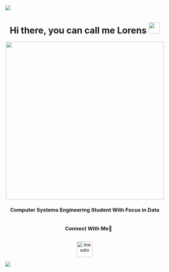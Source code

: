 <!--horizontal divider(gradiant)-->
<img src="https://user-images.githubusercontent.com/73097560/115834477-dbab4500-a447-11eb-908a-139a6edaec5c.gif">

<h1 align="center"><b>Hi there, you can call me Lorens </b><img src="https://media.giphy.com/media/hvRJCLFzcasrR4ia7z/giphy.gif" width="35"></h1>
<!--banner-->
<div id="header" align="center">
  <img src="https://vinyl.lofirecords.com/cdn/shop/t/11/assets/lofiboy.gif?v=103461765217895835051697884718" width="500"/>
</div>

<h3 align="center">Computer Systems Engineering Student With Focus in Data</h3>
</h3> <p align="left">
<!-- Connect with me -->
<!--h2 without bottom border-->
<div id="user-content-toc">
  <ul align="center">
    <summary><h3 style="display: inline-block">Connect With Me🤝</h3></summary>
  </ul>
</div>
<!--icons and links-->
<p align="center">
<a href="https://www.linkedin.com/in/lorens99/" target="blank"><img align="center" src="https://user-images.githubusercontent.com/88904952/234979284-68c11d7f-1acc-4f0c-ac78-044e1037d7b0.png" alt="linkedin" height="50" width="50" /></a>
</p>
 

<!-- 
- 
- Personal website [link]()
- I’m currently open for an Intern or a new job opportunity, this is [my resume]()

<br><br>
<!-- -->
<!-- 
### ⚙️ &nbsp;GitHub Analytics

<p align="center">
<a href="https://github.com/lorensfs">
  <img height="180em" src="https://github-readme-stats-eight-theta.vercel.app/api?username=lorensfs&show_icons=true&theme=algolia&include_all_commits=true&count_private=true"/>
  <img height="180em" src="https://github-readme-stats-eight-theta.vercel.app/api/top-langs/?username=lorensfs&layout=compact&langs_count=8&theme=algolia"/>
</a>
</p>


<!-- -->
<!--horizontal divider(gradiant)-->
<img src="https://user-images.githubusercontent.com/73097560/115834477-dbab4500-a447-11eb-908a-139a6edaec5c.gif">
